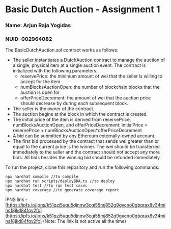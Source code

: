 # Basic Dutch Auction - Assignment 1
### Name: Arjun Raja Yogidas
### NUID: 002964082

The BasicDutchAuction.sol contract works as follows:

- The seller instantiates a DutchAuction contract to manage the auction of a single, physical item at a single auction event. The contract is initialized with the following parameters: 
    -  reservePrice: the minimum amount of wei that the seller is willing to accept for the item 
    - numBlocksAuctionOpen: the number of blockchain blocks that the auction is open for
    - offerPriceDecrement: the amount of wei that the auction price should decrease by during each subsequent block. 
- The seller is the owner of the contract. 
- The auction begins at the block in which the contract is created. 
- The initial price of the item is derived from reservePrice, numBlocksAuctionOpen, and  offerPriceDecrement: initialPrice = reservePrice + numBlocksAuctionOpen*offerPriceDecrement 
- A bid can be submitted by any Ethereum externally-owned account. 
- The first bid processed by the contract that sends wei greater than or equal to the current price is the  winner. The wei should be transferred immediately to the seller and the contract should not accept  any more bids. All bids besides the winning bid should be refunded immediately. 



To run the project, clone this repository and run the following commands:

```shell
npx hardhat compile //to compile
npx hardhat run scripts/deployBDA.ts //to deploy
npx hardhat test //to run test cases
npx hardhat coverage //to generate coverage report
```


IPNS link - [https://ipfs.io/ipns/k51qzi5uqu5djnnw3cgi55mj852g9gvcno0gbqrax8v34mins18jkd84fqv2fc](https://ipfs.io/ipns/k51qzi5uqu5djnnw3cgi55mj852g9gvcno0gbqrax8v34mins18jkd84fqv2fc)
(Note: The link is not active all the time)

